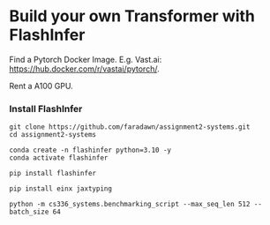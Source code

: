 # Build your own Transformer with FlashInfer
Find a Pytorch Docker Image. E.g. Vast.ai: https://hub.docker.com/r/vastai/pytorch/.

Rent a A100 GPU.

### Install FlashInfer
```
git clone https://github.com/faradawn/assignment2-systems.git
cd assignment2-systems

conda create -n flashinfer python=3.10 -y
conda activate flashinfer

pip install flashinfer

pip install einx jaxtyping

python -m cs336_systems.benchmarking_script --max_seq_len 512 --batch_size 64
```
